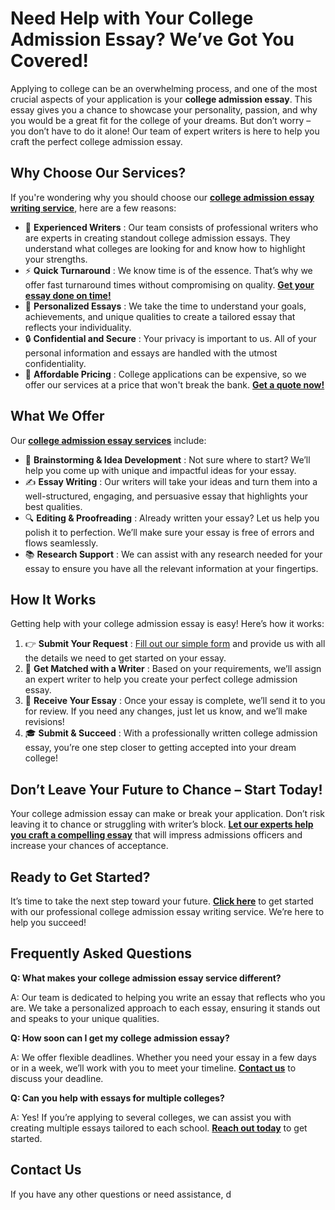 # Need Help with Your College Admission Essay? We’ve Got You Covered!

Applying to college can be an overwhelming process, and one of the most crucial aspects of your application is your **college admission essay**. This essay gives you a chance to showcase your personality, passion, and why you would be a great fit for the college of your dreams. But don’t worry – you don’t have to do it alone! Our team of expert writers is here to help you craft the perfect college admission essay.

## Why Choose Our Services?

If you're wondering why you should choose our [**college admission essay writing service**](https://tinyurl.com/topessay?keyword=college+admission+essay), here are a few reasons:

- 📝 **Experienced Writers** : Our team consists of professional writers who are experts in creating standout college admission essays. They understand what colleges are looking for and know how to highlight your strengths.
- ⚡ **Quick Turnaround** : We know time is of the essence. That’s why we offer fast turnaround times without compromising on quality. [**Get your essay done on time!**](https://tinyurl.com/topessay?keyword=college+admission+essay)
- 🎯 **Personalized Essays** : We take the time to understand your goals, achievements, and unique qualities to create a tailored essay that reflects your individuality.
- 🔒 **Confidential and Secure** : Your privacy is important to us. All of your personal information and essays are handled with the utmost confidentiality.
- 💸 **Affordable Pricing** : College applications can be expensive, so we offer our services at a price that won't break the bank. [**Get a quote now!**](https://tinyurl.com/topessay?keyword=college+admission+essay)

## What We Offer

Our [**college admission essay services**](https://tinyurl.com/topessay?keyword=college+admission+essay) include:

- 🔑 **Brainstorming & Idea Development** : Not sure where to start? We’ll help you come up with unique and impactful ideas for your essay.
- ✍️ **Essay Writing** : Our writers will take your ideas and turn them into a well-structured, engaging, and persuasive essay that highlights your best qualities.
- 🔍 **Editing & Proofreading** : Already written your essay? Let us help you polish it to perfection. We’ll make sure your essay is free of errors and flows seamlessly.
- 📚 **Research Support** : We can assist with any research needed for your essay to ensure you have all the relevant information at your fingertips.

## How It Works

Getting help with your college admission essay is easy! Here’s how it works:

1. 👉 **Submit Your Request** : [Fill out our simple form](https://tinyurl.com/topessay?keyword=college+admission+essay) and provide us with all the details we need to get started on your essay.
2. 🎯 **Get Matched with a Writer** : Based on your requirements, we’ll assign an expert writer to help you create your perfect college admission essay.
3. 📅 **Receive Your Essay** : Once your essay is complete, we’ll send it to you for review. If you need any changes, just let us know, and we’ll make revisions!
4. 🎓 **Submit & Succeed** : With a professionally written college admission essay, you’re one step closer to getting accepted into your dream college!

## Don’t Leave Your Future to Chance – Start Today!

Your college admission essay can make or break your application. Don’t risk leaving it to chance or struggling with writer’s block. [**Let our experts help you craft a compelling essay**](https://tinyurl.com/topessay?keyword=college+admission+essay) that will impress admissions officers and increase your chances of acceptance.

## Ready to Get Started?

It’s time to take the next step toward your future. [**Click here**](https://tinyurl.com/topessay?keyword=college+admission+essay) to get started with our professional college admission essay writing service. We’re here to help you succeed!

## Frequently Asked Questions

**Q: What makes your college admission essay service different?**

A: Our team is dedicated to helping you write an essay that reflects who you are. We take a personalized approach to each essay, ensuring it stands out and speaks to your unique qualities.

**Q: How soon can I get my college admission essay?**

A: We offer flexible deadlines. Whether you need your essay in a few days or in a week, we’ll work with you to meet your timeline. [**Contact us**](https://tinyurl.com/topessay?keyword=college+admission+essay) to discuss your deadline.

**Q: Can you help with essays for multiple colleges?**

A: Yes! If you’re applying to several colleges, we can assist you with creating multiple essays tailored to each school. [**Reach out today**](https://tinyurl.com/topessay?keyword=college+admission+essay) to get started.

## Contact Us

If you have any other questions or need assistance, d
